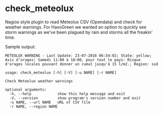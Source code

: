 # check_meteolux
Nagios style plugin to read Meteolux CSV (Opendata) and check for weather warnings. For HaxoGreen we wanted an option to quickly see storm warnings as we've been plagued by rain and storms all the freakin' time.

Sample output:
```
METEOLUX WARNING - Last Update: 23-07-2016 06:54:02; State: yellow; Avis d’orages: Samedi 11:00 à 18:00, pour tout le pays: Risque d'orages locales pouvant donner un cumul jusqu'à 15 l/m2.; Region: sud
```
```
usage: check_meteolux [-h] [-V] [-u NAME] [-r NAME]

Check Meteolux weather warnings

optional arguments:
  -h, --help            show this help message and exit
  -V, --version         show program's version number and exit
  -u NAME, --url NAME   URL of CSV file
  -r NAME, --region NAME
```
